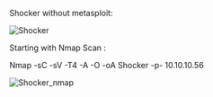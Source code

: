 Shocker without metasploit:

![Shocker](https://user-images.githubusercontent.com/55708909/91436133-21961600-e885-11ea-9527-06aa2d2e852d.png)

Starting with Nmap Scan :

Nmap -sC -sV -T4 -A -O -oA Shocker -p- 10.10.10.56

![Shocker_nmap](https://user-images.githubusercontent.com/55708909/91436808-76865c00-e886-11ea-9731-23077e3b354f.png)



